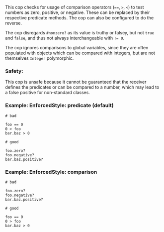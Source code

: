 This cop checks for usage of comparison operators (`==`,
`>`, `<`) to test numbers as zero, positive, or negative.
These can be replaced by their respective predicate methods.
The cop can also be configured to do the reverse.

The cop disregards `#nonzero?` as its value is truthy or falsey,
but not `true` and `false`, and thus not always interchangeable with
`!= 0`.

The cop ignores comparisons to global variables, since they are often
populated with objects which can be compared with integers, but are
not themselves `Integer` polymorphic.

### Safety:

This cop is unsafe because it cannot be guaranteed that the receiver
defines the predicates or can be compared to a number, which may lead
to a false positive for non-standard classes.

### Example: EnforcedStyle: predicate (default)
    # bad

    foo == 0
    0 > foo
    bar.baz > 0

    # good

    foo.zero?
    foo.negative?
    bar.baz.positive?

### Example: EnforcedStyle: comparison
    # bad

    foo.zero?
    foo.negative?
    bar.baz.positive?

    # good

    foo == 0
    0 > foo
    bar.baz > 0
